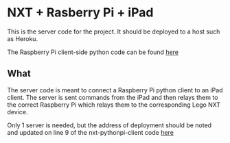 # NXT + Rasberry Pi + iPad

This is the server code for the project. It should be deployed to a host such as Heroku.

The Raspberry Pi client-side python code can be found [here](https://github.com/PeterKaminski09/nxt-pythonpi-client)

## What

The server code is meant to connect a Raspberry Pi python client to an iPad client. The server is sent commands from the iPad and then relays them to the correct Raspberry Pi which relays them to the corresponding Lego NXT device.

Only 1 server is needed, but the address of deployment should be noted and updated on line 9 of the nxt-pythonpi-client code [here](https://github.com/PeterKaminski09/nxt-pythonpi-client/blob/master/client.py)


